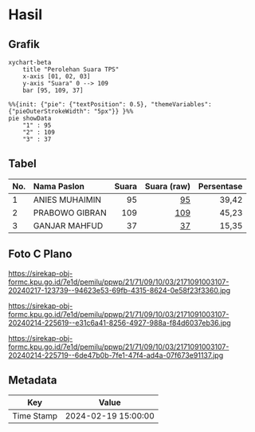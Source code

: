 # Hasil

## Grafik

```mermaid
xychart-beta
    title "Perolehan Suara TPS"
    x-axis [01, 02, 03]
    y-axis "Suara" 0 --> 109
    bar [95, 109, 37]
```

```mermaid
%%{init: {"pie": {"textPosition": 0.5}, "themeVariables": {"pieOuterStrokeWidth": "5px"}} }%%
pie showData
    "1" : 95
    "2" : 109
    "3" : 37
```

## Tabel

| No. | Nama Paslon    | Suara | Suara (raw) | Persentase |
|:--- |:-------------- | -----:| -----------:| ----------:|
| 1   | ANIES MUHAIMIN | 95    | [95][p-1]   | 39,42      |
| 2   | PRABOWO GIBRAN | 109   | [109][p-2]  | 45,23      |
| 3   | GANJAR MAHFUD  | 37    | [37][p-3]   | 15,35      |


[p-1]: https://github.com/gigit-pemilu/pemilu-2024-21-kepulauan-riau/blob/main/pilpres/hitung-suara/sub/21-kepulauan-riau/sub/71-kota-batam/sub/09-bengkong/sub/1003-sadai/sub/107-tps/sub/paslon-1.txt
[p-2]: https://github.com/gigit-pemilu/pemilu-2024-21-kepulauan-riau/blob/main/pilpres/hitung-suara/sub/21-kepulauan-riau/sub/71-kota-batam/sub/09-bengkong/sub/1003-sadai/sub/107-tps/sub/paslon-2.txt
[p-3]: https://github.com/gigit-pemilu/pemilu-2024-21-kepulauan-riau/blob/main/pilpres/hitung-suara/sub/21-kepulauan-riau/sub/71-kota-batam/sub/09-bengkong/sub/1003-sadai/sub/107-tps/sub/paslon-3.txt

## Foto C Plano

https://sirekap-obj-formc.kpu.go.id/7e1d/pemilu/ppwp/21/71/09/10/03/2171091003107-20240217-123739--94623e53-69fb-4315-8624-0e58f23f3360.jpg

https://sirekap-obj-formc.kpu.go.id/7e1d/pemilu/ppwp/21/71/09/10/03/2171091003107-20240214-225619--e31c6a41-8256-4927-988a-f84d6037eb36.jpg

https://sirekap-obj-formc.kpu.go.id/7e1d/pemilu/ppwp/21/71/09/10/03/2171091003107-20240214-225719--6de47b0b-7fe1-47f4-ad4a-07f673e91137.jpg


## Metadata

| Key        | Value               |
| ---------- | ------------------- |
| Time Stamp | 2024-02-19 15:00:00 |



